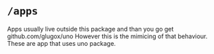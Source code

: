 # `/apps`

Apps usually live outside this package and than you go get github.com/glugox/uno
However this is the mimicing of that behaviour.
These are app that uses uno package.